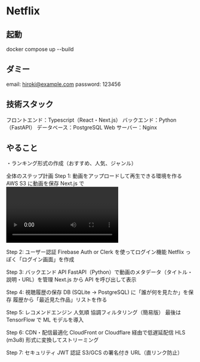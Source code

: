 # Netflix

## 起動

docker compose up --build

## ダミー

email: hiroki@example.com
password: 123456

## 技術スタック

フロントエンド：Typescript（React・Next.js）
バックエンド：Python（FastAPI）
データベース：PostgreSQL
Web サーバー：Nginx

## やること

・ランキング形式の作成（おすすめ、人気、ジャンル）

全体のステップ計画
Step 1: 動画をアップロードして再生できる環境を作る
AWS S3 に動画を保存
Next.js で <video> を使い再生
「最低限の Netflix っぽい UI」を実現

Step 2: ユーザー認証
Firebase Auth or Clerk を使ってログイン機能
Netflix っぽく「ログイン画面」を作成

Step 3: バックエンド API
FastAPI（Python）で動画のメタデータ（タイトル・説明・URL）を管理
Next.js から API を呼び出して表示

Step 4: 視聴履歴の保存
DB (SQLite → PostgreSQL) に「誰が何を見たか」を保存
履歴から「最近見た作品」リストを作る

Step 5: レコメンドエンジン
人気順
協調フィルタリング（簡易版）
最後は TensorFlow で ML モデルを導入

Step 6: CDN・配信最適化
CloudFront or Cloudflare 経由で低遅延配信
HLS (m3u8) 形式に変換してストリーミング

Step 7: セキュリティ
JWT 認証
S3/GCS の署名付き URL（直リンク防止）
